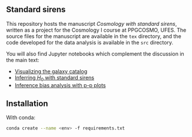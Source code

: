 ## Standard sirens

This repository hosts the manuscript _Cosmology with standard sirens_, written as a project for the Cosmology I course at PPGCOSMO, UFES. The source files for the manuscript are available in the `tex` directory, and the code developed for the data analysis is available in the `src` directory.

You will also find Jupyter notebooks which complement the discussion in the main text:

- [Visualizing the galaxy catalog](./src/visualize_catalog.ipynb)
- [Inferring $H_0$ with standard sirens](./src/inferring_H0_with_standard_sirens.ipynb)
- [Inference bias analysis with p-p plots](./src/pp_analysis.ipynb)

## Installation

With conda:

```bash
conda create --name <env> -f requirements.txt
```
